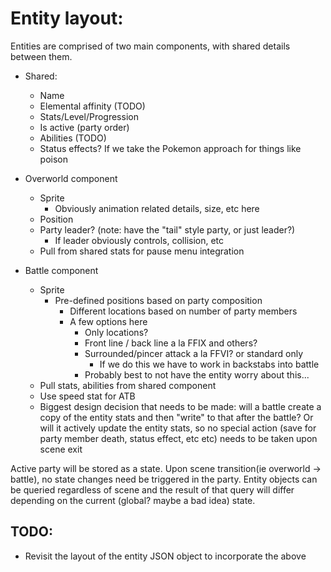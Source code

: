# Entity layout:

Entities are comprised of two main components, with shared details between them.

- Shared:
    - Name
    - Elemental affinity (TODO)
    - Stats/Level/Progression
    - Is active (party order)
    - Abilities (TODO)
    - Status effects? If we take the Pokemon approach for things like poison

- Overworld component
    - Sprite
        - Obviously animation related details, size, etc here
    - Position
    - Party leader? (note: have the "tail" style party, or just leader?)
        - If leader obviously controls, collision, etc
    - Pull from shared stats for pause menu integration

- Battle component
    - Sprite
        - Pre-defined positions based on party composition
            - Different locations based on number of party members
            - A few options here
                - Only locations?
                - Front line / back line a la FFIX and others?
                - Surrounded/pincer attack a la FFVI? or standard only
                    - If we do this we have to work in backstabs into battle
                - Probably best to not have the entity worry about this...
    - Pull stats, abilities from shared component
    - Use speed stat for ATB
    - Biggest design decision that needs to be made: will a battle create a copy of the entity stats and then "write" to that after the battle? Or will it actively update the entity stats, so no special action (save for party member death, status effect, etc etc) needs to be taken upon scene exit

Active party will be stored as a state. Upon scene transition(ie overworld -> battle), no state changes need be triggered in the party. Entity objects can be queried regardless of scene and the result of that query will differ depending on the current (global? maybe a bad idea) state.

## TODO:
- Revisit the layout of the entity JSON object to incorporate the above